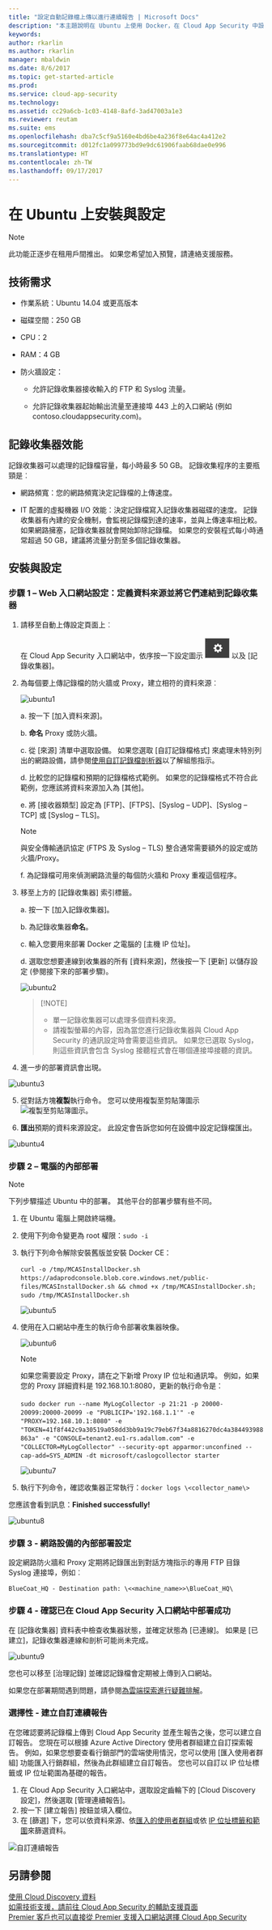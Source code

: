```yaml
---
title: "設定自動記錄檔上傳以進行連續報告 | Microsoft Docs"
description: "本主題說明在 Ubuntu 上使用 Docker，在 Cloud App Security 中設定自動記錄檔上傳以進行連續報告的程序。"
keywords: 
author: rkarlin
ms.author: rkarlin
manager: mbaldwin
ms.date: 8/6/2017
ms.topic: get-started-article
ms.prod: 
ms.service: cloud-app-security
ms.technology: 
ms.assetid: cc29a6cb-1c03-4148-8afd-3ad47003a1e3
ms.reviewer: reutam
ms.suite: ems
ms.openlocfilehash: dba7c5cf9a5160e4bd6be4a236f8e64ac4a412e2
ms.sourcegitcommit: d012fc1a099773bd9e9dc61906faab68dae0e996
ms.translationtype: HT
ms.contentlocale: zh-TW
ms.lasthandoff: 09/17/2017
---
```

# <a name="set-up-and-configuration-on-ubuntu"></a>在 Ubuntu 上安裝與設定

> [!NOTE]
> 此功能正逐步在租用戶間推出。 如果您希望加入預覽，請連絡支援服務。

## <a name="technical-requirements"></a>技術需求

-   作業系統：Ubuntu 14.04 或更高版本

-   磁碟空間：250 GB

-   CPU：2

-   RAM：4 GB

-   防火牆設定：

    -   允許記錄收集器接收輸入的 FTP 和 Syslog 流量。

    -   允許記錄收集器起始輸出流量至連接埠 443 上的入口網站 (例如 contoso.cloudappsecurity.com)。

## <a name="log-collector-performance"></a>記錄收集器效能

記錄收集器可以處理的記錄檔容量，每小時最多 50 GB。 記錄收集程序的主要瓶頸是︰

-   網路頻寬：您的網路頻寬決定記錄檔的上傳速度。

-   IT 配置的虛擬機器 I/O 效能：決定記錄檔寫入記錄收集器磁碟的速度。 記錄收集器有內建的安全機制，會監視記錄檔到達的速率，並與上傳速率相比較。 如果網路擁塞，記錄收集器就會開始卸除記錄檔。 如果您的安裝程式每小時通常超過 50 GB，建議將流量分割至多個記錄收集器。

## <a name="set-up-and-configuration"></a>安裝與設定  

### <a name="step-1--web-portal-configuration-define-data-sources-and-link-them-to-a-log-collector"></a>步驟 1 – Web 入口網站設定：定義資料來源並將它們連結到記錄收集器

1.  請移至自動上傳設定頁面上︰  <br></br>在 Cloud App Security 入口網站中，依序按一下設定圖示 ![設定圖示](./media/settings-icon.png) 以及 [記錄收集器]。

2.  為每個要上傳記錄檔的防火牆或 Proxy，建立相符的資料來源︰

    ![ubuntu1](./media/ubuntu1.png)

    a. 按一下 [加入資料來源]。

    b. **命名** Proxy 或防火牆。

    c. 從 [來源] 清單中選取設備。 如果您選取 [自訂記錄檔格式] 來處理未特別列出的網路設備，請參閱[使用自訂記錄檔剖析器](custom-log-parser.md)以了解組態指示。

    d. 比較您的記錄檔和預期的記錄檔格式範例。 如果您的記錄檔格式不符合此範例，您應該將資料來源加入為 [其他]。

    e. 將 [接收器類型] 設定為 [FTP]、[FTPS]、[Syslog – UDP]、[Syslog – TCP] 或 [Syslog – TLS]。
    >[!NOTE]
    >與安全傳輸通訊協定 (FTPS 及 Syslog – TLS) 整合通常需要額外的設定或防火牆/Proxy。

    f. 為記錄檔可用來偵測網路流量的每個防火牆和 Proxy 重複這個程序。

3.  移至上方的 [記錄收集器] 索引標籤。

    a. 按一下 [加入記錄收集器]。

    b. 為記錄收集器**命名**。

    c. 輸入您要用來部署 Docker 之電腦的 [主機 IP 位址]。

    d. 選取您想要連線到收集器的所有 [資料來源]，然後按一下 [更新] 以儲存設定 (參閱接下來的部署步驟)。

    ![ubuntu2](./media/ubuntu2.png)

    >  [!NOTE]
    > - 單一記錄收集器可以處理多個資料來源。
    >- 請複製螢幕的內容，因為當您進行記錄收集器與 Cloud App Security 的通訊設定時會需要這些資訊。 如果您已選取 Syslog，則這些資訊會包含 Syslog 接聽程式會在哪個連接埠接聽的資訊。

4.  進一步的部署資訊會出現。

 ![ubuntu3](./media/ubuntu3.png)

5.  從對話方塊**複製**執行命令。 您可以使用複製至剪貼簿圖示 ![複製至剪貼簿圖示](./media/copy-icon.png)。

6.  **匯出**預期的資料來源設定。 此設定會告訴您如何在設備中設定記錄檔匯出。

  ![ubuntu4](./media/ubuntu4.png)

### <a name="step-2--on-premises-deployment-of-your-machine"></a>步驟 2 – 電腦的內部部署

> [!Note]
> 下列步驟描述 Ubuntu 中的部署。 其他平台的部署步驟有些不同。

1.  在 Ubuntu 電腦上開啟終端機。

2.  使用下列命令變更為 root 權限：`sudo -i`

3.  執行下列命令解除安裝舊版並安裝 Docker CE：

    `curl -o /tmp/MCASInstallDocker.sh
    https://adaprodconsole.blob.core.windows.net/public-files/MCASInstallDocker.sh
    && chmod +x /tmp/MCASInstallDocker.sh; sudo /tmp/MCASInstallDocker.sh`

    ![ubuntu5](./media/ubuntu5.png)

4.  使用在入口網站中產生的執行命令部署收集器映像。

    ![ubuntu6](./media/ubuntu6.png)

    >[!NOTE]
    >如果您需要設定 Proxy，請在之下新增 Proxy IP 位址和通訊埠。 例如，如果您的 Proxy 詳細資料是 192.168.10.1:8080，更新的執行命令是：<br></br>
     `sudo docker run --name MyLogCollector -p 21:21 -p 20000-20099:20000-20099 -e
    "PUBLICIP='192.168.1.1'" -e "PROXY=192.168.10.1:8080" -e
    "TOKEN=41f8f442c9a30519a058dd3bb9a19c79eb67f34a8816270dc4a384493988863a" -e
    "CONSOLE=tenant2.eu1-rs.adallom.com" -e "COLLECTOR=MyLogCollector" --security-opt
    apparmor:unconfined --cap-add=SYS_ADMIN -dt microsoft/caslogcollector starter`

    ![ubuntu7](./media/ubuntu7.png)

5.  執行下列命令，確認收集器正常執行：`docker logs \<collector_name\>`

您應該會看到訊息：**Finished successfully!**

  ![ubuntu8](./media/ubuntu8.png)

### <a name="step-3---on-premises-configuration-of-your-network-appliances"></a>步驟 3 - 網路設備的內部部署設定

設定網路防火牆和 Proxy 定期將記錄匯出到對話方塊指示的專用 FTP 目錄 Syslog 連接埠，例如︰

    BlueCoat_HQ - Destination path: \<<machine_name>>\BlueCoat_HQ\

### <a name="step-4---verify-the-successful-deployment-in-the-cloud-app-security-portal"></a>步驟 4 - 確認已在 Cloud App Security 入口網站中部署成功

在 [記錄收集器] 資料表中檢查收集器狀態，並確定狀態為 [已連線]。 如果是 [已建立]，記錄收集器連線和剖析可能尚未完成。

 ![ubuntu9](./media/ubuntu9.png)

您也可以移至 [治理記錄] 並確認記錄檔會定期被上傳到入口網站。

如果您在部署期間遇到問題，請參閱[為雲端探索進行疑難排解](troubleshooting-cloud-discovery.md)。

### <a name="optional---create-custom-continuous-reports"></a>選擇性 - 建立自訂連續報告

在您確認要將記錄檔上傳到 Cloud App Security 並產生報告之後，您可以建立自訂報告。 您現在可以根據 Azure Active Directory 使用者群組建立自訂探索報告。 例如，如果您想要查看行銷部門的雲端使用情況，您可以使用 [匯入使用者群組] 功能匯入行銷群組，然後為此群組建立自訂報告。 您也可以自訂以 IP 位址標籤或 IP 位址範圍為基礎的報告。

1. 在 Cloud App Security 入口網站中，選取設定齒輪下的 [Cloud Discovery 設定]，然後選取 [管理連續報告]。 
2. 按一下 [建立報告] 按鈕並填入欄位。
3. 在 [篩選] 下，您可以依資料來源、依[匯入的使用者群組](user-groups.md)或依 [IP 位址標籤和範圍](ip-tags.md)來篩選資料。 

![自訂連續報告](./media/custom-continuous-report.png)

## <a name="see-also"></a>另請參閱
[使用 Cloud Discovery 資料](working-with-cloud-discovery-data.md)  
[如需技術支援，請前往 Cloud App Security 的輔助支援頁面](http://support.microsoft.com/oas/default.aspx?prid=16031)  
[Premier 客戶也可以直接從 Premier 支援入口網站選擇 Cloud App Security](https://premier.microsoft.com/)

